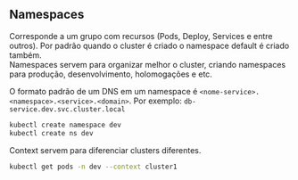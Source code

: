 ## Namespaces
Corresponde a um grupo com recursos (Pods, Deploy, Services e entre outros). Por padrão quando o cluster é criado o namespace default é criado também.  
Namespaces servem para organizar melhor o cluster, criando namespaces para produção, desenvolvimento, holomogações e etc.  
  
O formato padrão de um DNS em um namespace é `<nome-service>.<namespace>.<service>.<domain>`. 
Por exemplo: `db-service.dev.svc.cluster.local`  
```sh
kubectl create namespace dev
kubectl create ns dev
```
  
Context servem para diferenciar clusters diferentes.  
```sh
kubectl get pods -n dev --context cluster1
```

